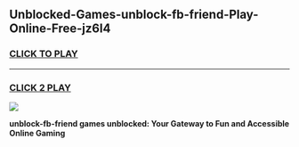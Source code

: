 
## Unblocked-Games-unblock-fb-friend-Play-Online-Free-jz6l4
<h3>
<a href="https://premium76.site?title=unblock-fb-friend&ref=26A">CLICK TO PLAY</a></h3>
<hr>

<h3>
<a href="https://premium76.site?title=unblock-fb-friend&ref=26A">CLICK 2 PLAY</a>
  
</h3>

<a href="https://premium76.site?title=unblock-fb-friend&ref=26A"><img src="https://clearcache.store/games.png"></a>


**unblock-fb-friend games unblocked: Your Gateway to Fun and Accessible Online Gaming**
